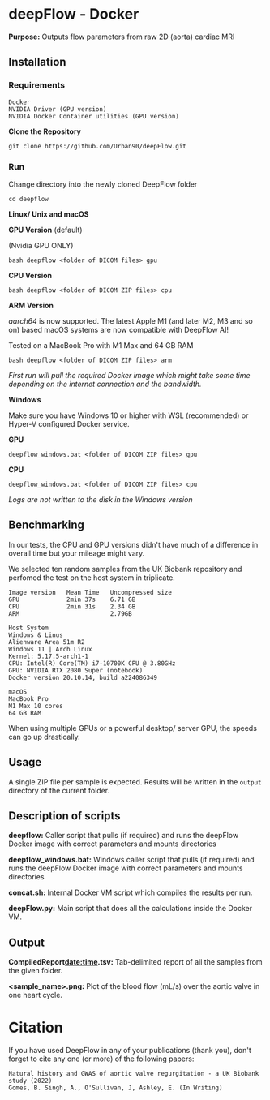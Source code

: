 # deepFlow - Docker #

**Purpose:** Outputs flow parameters from raw 2D (aorta) cardiac MRI

## Installation ##

### Requirements ###

```text
Docker
NVIDIA Driver (GPU version)
NVIDIA Docker Container utilities (GPU version)
```

**Clone the Repository**

`git clone https://github.com/Urban90/deepFlow.git`

### Run ###

Change directory into the newly cloned DeepFlow folder

`cd deepflow`

**Linux/ Unix and macOS**

**GPU Version** (default)

(Nvidia GPU ONLY)

`bash deepflow <folder of DICOM files> gpu`

**CPU Version**

`bash deepflow <folder of DICOM ZIP files> cpu`

**ARM Version**

*aarch64* is now supported. The latest Apple M1 (and later M2, M3 and so on) based macOS systems are now compatible with DeepFlow AI!

Tested on a MacBook Pro with M1 Max and 64 GB RAM

`bash deepflow <folder of DICOM ZIP files> arm`

*First run will pull the required Docker image which might take some time depending on the internet connection and the bandwidth.*

**Windows**

Make sure you have Windows 10 or higher with WSL (recommended) or Hyper-V configured Docker service.

**GPU**

`deepflow_windows.bat <folder of DICOM ZIP files> gpu`


**CPU**

`deepflow_windows.bat <folder of DICOM ZIP files> cpu`

*Logs are not written to the disk in the Windows version*

## Benchmarking ##

In our tests, the CPU and GPU versions didn't have much of a difference in overall time but your mileage might vary.

We selected ten random samples from the UK Biobank repository and perfomed the test on the host system in triplicate.

```text
Image version   Mean Time   Uncompressed size
GPU             2min 37s    6.71 GB
CPU             2min 31s    2.34 GB
ARM                         2.79GB
```

```text
Host System
Windows & Linus
Alienware Area 51m R2
Windows 11 | Arch Linux
Kernel: 5.17.5-arch1-1
CPU: Intel(R) Core(TM) i7-10700K CPU @ 3.80GHz
GPU: NVIDIA RTX 2080 Super (notebook)
Docker version 20.10.14, build a224086349

macOS
MacBook Pro
M1 Max 10 cores
64 GB RAM
```

When using multiple GPUs or a powerful desktop/ server GPU, the speeds can go up drastically.

## Usage ##

A single ZIP file per sample is expected.
Results will be written in the `output` directory of the current folder.

## Description of scripts ##

**deepflow:** Caller script that pulls (if required) and runs the deepFlow Docker image with correct parameters and mounts directories

**deepflow_windows.bat:** Windows caller script that pulls (if required) and runs the deepFlow Docker image with correct parameters and mounts directories

**concat.sh:** Internal Docker VM script which compiles the results per run.

**deepFlow.py:** Main script that does all the calculations inside the Docker VM.

## Output ##

**CompiledReport<date:time>.tsv:** Tab-delimited report of all the samples from the given folder.

**<sample_name>.png:** Plot of the blood flow (mL/s) over the aortic valve in one heart cycle.

# Citation #

If you have used DeepFlow in any of your publications (thank you), don't forget to cite any one (or more) of the following papers:

```text
Natural history and GWAS of aortic valve regurgitation - a UK Biobank study (2022)
Gomes, B. Singh, A., O'Sullivan, J, Ashley, E. (In Writing)
```
